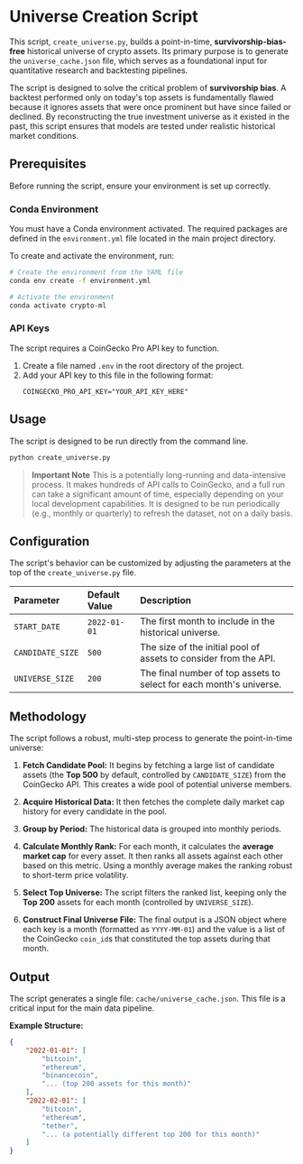 # Universe Creation Script

This script, `create_universe.py`, builds a point-in-time, **survivorship-bias-free** historical universe of crypto assets. Its primary purpose is to generate the `universe_cache.json` file, which serves as a foundational input for quantitative research and backtesting pipelines.

The script is designed to solve the critical problem of **survivorship bias**. A backtest performed only on today's top assets is fundamentally flawed because it ignores assets that were once prominent but have since failed or declined. By reconstructing the true investment universe as it existed in the past, this script ensures that models are tested under realistic historical market conditions.

## Prerequisites

Before running the script, ensure your environment is set up correctly.

### Conda Environment
You must have a Conda environment activated. The required packages are defined in the `environment.yml` file located in the main project directory.

To create and activate the environment, run:
```bash
# Create the environment from the YAML file
conda env create -f environment.yml

# Activate the environment
conda activate crypto-ml
```

### API Keys
The script requires a CoinGecko Pro API key to function.

1. Create a file named `.env` in the root directory of the project.
2. Add your API key to this file in the following format:
   ```
   COINGECKO_PRO_API_KEY="YOUR_API_KEY_HERE"
   ```

## Usage

The script is designed to be run directly from the command line.

```bash
python create_universe.py
```

> **Important Note**
> This is a potentially long-running and data-intensive process. It makes hundreds of API calls to CoinGecko, and a full run can take a significant amount of time, especially depending on your local development capabilities. It is designed to be run periodically (e.g., monthly or quarterly) to refresh the dataset, not on a daily basis.

## Configuration

The script's behavior can be customized by adjusting the parameters at the top of the `create_universe.py` file.

| Parameter        | Default Value      | Description                                                          |
| :--------------- | :----------------- | :------------------------------------------------------------------- |
| `START_DATE`     | `2022-01-01`       | The first month to include in the historical universe.               |
| `CANDIDATE_SIZE` | `500`              | The size of the initial pool of assets to consider from the API.     |
| `UNIVERSE_SIZE`  | `200`              | The final number of top assets to select for each month's universe.  |

## Methodology

The script follows a robust, multi-step process to generate the point-in-time universe:

1.  **Fetch Candidate Pool:** It begins by fetching a large list of candidate assets (the **Top 500** by default, controlled by `CANDIDATE_SIZE`) from the CoinGecko API. This creates a wide pool of potential universe members.

2.  **Acquire Historical Data:** It then fetches the complete daily market cap history for every candidate in the pool.

3.  **Group by Period:** The historical data is grouped into monthly periods.

4.  **Calculate Monthly Rank:** For each month, it calculates the **average market cap** for every asset. It then ranks all assets against each other based on this metric. Using a monthly average makes the ranking robust to short-term price volatility.

5.  **Select Top Universe:** The script filters the ranked list, keeping only the **Top 200** assets for each month (controlled by `UNIVERSE_SIZE`).

6.  **Construct Final Universe File:** The final output is a JSON object where each key is a month (formatted as `YYYY-MM-01`) and the value is a list of the CoinGecko `coin_id`s that constituted the top assets during that month.

## Output

The script generates a single file: `cache/universe_cache.json`. This file is a critical input for the main data pipeline.

**Example Structure:**
```json
{
    "2022-01-01": [
        "bitcoin",
        "ethereum",
        "binancecoin",
        "... (top 200 assets for this month)"
    ],
    "2022-02-01": [
        "bitcoin",
        "ethereum",
        "tether",
        "... (a potentially different top 200 for this month)"
    ]
}
```
